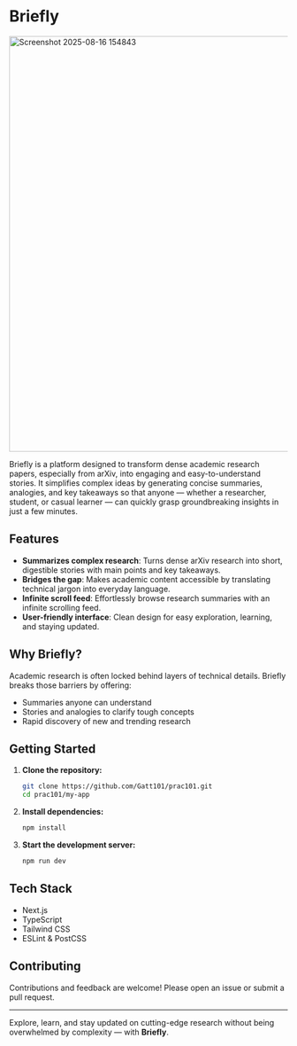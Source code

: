 # Briefly


<img width="1745" height="750" alt="Screenshot 2025-08-16 154843" src="https://github.com/user-attachments/assets/75d8bfe7-520d-473e-a1d9-c3f6726ab637" />

Briefly is a platform designed to transform dense academic research papers, especially from arXiv, into engaging and easy-to-understand stories. It simplifies complex ideas by generating concise summaries, analogies, and key takeaways so that anyone — whether a researcher, student, or casual learner — can quickly grasp groundbreaking insights in just a few minutes.

## Features

- **Summarizes complex research**: Turns dense arXiv research into short, digestible stories with main points and key takeaways.
- **Bridges the gap**: Makes academic content accessible by translating technical jargon into everyday language.
- **Infinite scroll feed**: Effortlessly browse research summaries with an infinite scrolling feed.
- **User-friendly interface**: Clean design for easy exploration, learning, and staying updated.

## Why Briefly?

Academic research is often locked behind layers of technical details. Briefly breaks those barriers by offering:
- Summaries anyone can understand
- Stories and analogies to clarify tough concepts
- Rapid discovery of new and trending research

## Getting Started

1. **Clone the repository:**
   ```bash
   git clone https://github.com/Gatt101/prac101.git
   cd prac101/my-app
   ```
2. **Install dependencies:**
   ```bash
   npm install
   ```
3. **Start the development server:**
   ```bash
   npm run dev
   ```

## Tech Stack

- Next.js
- TypeScript
- Tailwind CSS
- ESLint & PostCSS

## Contributing

Contributions and feedback are welcome! Please open an issue or submit a pull request.

---

Explore, learn, and stay updated on cutting-edge research without being overwhelmed by complexity — with **Briefly**.
